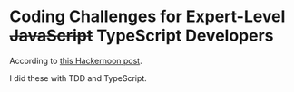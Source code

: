 # Coding Challenges for Expert-Level ~~JavaScript~~ TypeScript Developers

According to [this Hackernoon post](https://hackernoon.com/top-3-coding-challenges-for-expert-level-javascript-developers).

I did these with TDD and TypeScript.
